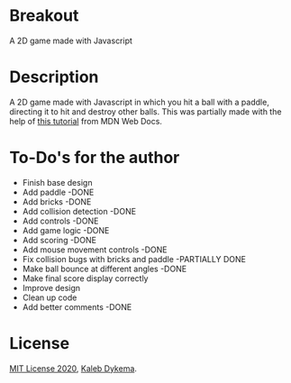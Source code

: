 # Breakout

A 2D game made with Javascript

# Description

A 2D game made with Javascript in which you hit a ball with a paddle, directing it to hit and destroy other balls. This was partially made with the help of [this tutorial](https://developer.mozilla.org/en-US/docs/Games/Tutorials/2D_Breakout_game_pure_JavaScript) from MDN Web Docs.

# To-Do's for the author

- Finish base design
- Add paddle -DONE
- Add bricks -DONE
- Add collision detection -DONE
- Add controls -DONE
- Add game logic -DONE
- Add scoring -DONE
- Add mouse movement controls -DONE
- Fix collision bugs with bricks and paddle -PARTIALLY DONE
- Make ball bounce at different angles -DONE
- Make final score display correctly
- Improve design
- Clean up code
- Add better comments -DONE

# License

[MIT License 2020](https://mit-license.org), [Kaleb Dykema](https://github.com/KalebDykemal).
